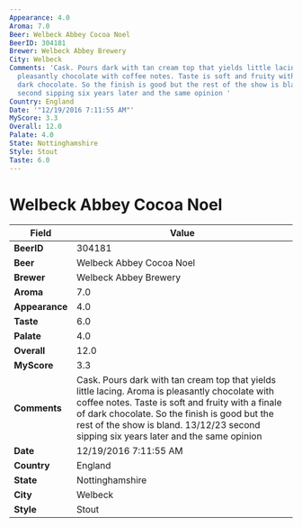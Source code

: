 ```yaml
---
Appearance: 4.0
Aroma: 7.0
Beer: Welbeck Abbey Cocoa Noel
BeerID: 304181
Brewer: Welbeck Abbey Brewery
City: Welbeck
Comments: 'Cask. Pours dark with tan cream top that yields little lacing. Aroma is
  pleasantly chocolate with coffee notes. Taste is soft and fruity with a finale of
  dark chocolate. So the finish is good but the rest of the show is bland.  13/12/23
  second sipping six years later and the same opinion '
Country: England
Date: '"12/19/2016 7:11:55 AM"'
MyScore: 3.3
Overall: 12.0
Palate: 4.0
State: Nottinghamshire
Style: Stout
Taste: 6.0
---
```


# Welbeck Abbey Cocoa Noel

| Field         | Value |
|---------------|-------|
| **BeerID** | 304181 |
| **Beer** | Welbeck Abbey Cocoa Noel |
| **Brewer** | Welbeck Abbey Brewery |
| **Aroma** | 7.0 |
| **Appearance** | 4.0 |
| **Taste** | 6.0 |
| **Palate** | 4.0 |
| **Overall** | 12.0 |
| **MyScore** | 3.3 |
| **Comments** | Cask. Pours dark with tan cream top that yields little lacing. Aroma is pleasantly chocolate with coffee notes. Taste is soft and fruity with a finale of dark chocolate. So the finish is good but the rest of the show is bland.  13/12/23 second sipping six years later and the same opinion  |
| **Date** | 12/19/2016 7:11:55 AM |
| **Country** | England |
| **State** | Nottinghamshire |
| **City** | Welbeck |
| **Style** | Stout |
